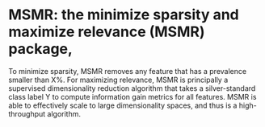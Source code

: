 
<!-- README.md is generated from README.Rmd. Please edit that file -->

# MSMR: the minimize sparsity and maximize relevance (MSMR) package,

To minimize sparsity, MSMR removes any feature that has a prevalence
smaller than X%. For maximizing relevance, MSMR is principally a
supervised dimensionality reduction algorithm that takes a
silver-standard class label Y to compute information gain metrics for
all features. MSMR is able to effectively scale to large dimensionality
spaces, and thus is a high-throughput algorithm.

